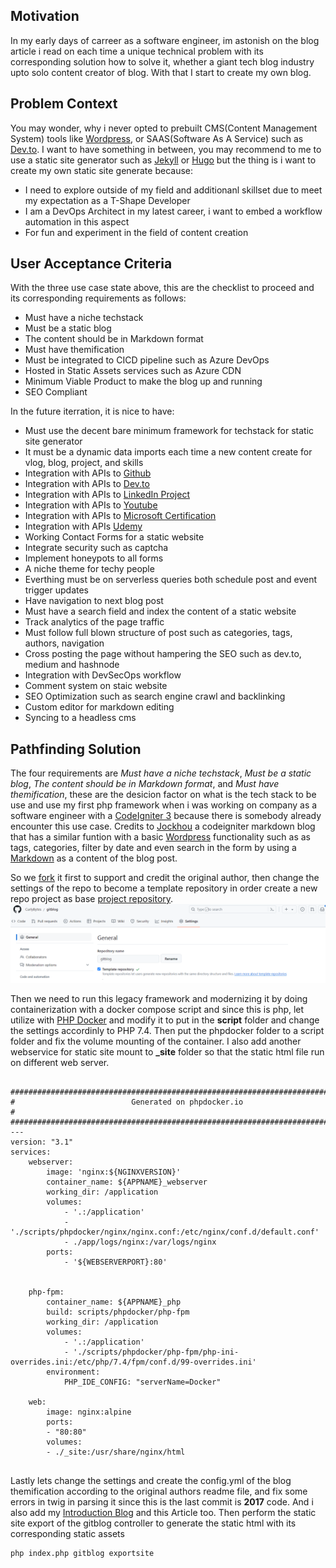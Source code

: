 <!--
author: Francisco Abayon
head: https://www.gravatar.com/avatar/dd90d96a247f981286ae0092abc026ba.jpg
date: 2024-04-01    
title: Codeigniter 3 - Static Site Generator
tags: codeigniter3, staticsitegenerator, markdown, php, twig, cdn, contentmanagementsystem, framework, wordpress, saas, medium, devto, blog, hugo, jekyll, azuredevops, mvp, docker, container
images: blog/img/codeigniter-3-static-site-generator/codeigniter3-love-markdown-darkmode.jpg
category: Blog Techstack
status: publish
summary: How do you even manage to create static site generator with a codeigniter 3 in this current trends in 2024
-->
## Motivation
In my early days of carreer as a software engineer, im astonish on the blog article i read on each time a unique technical problem with its corresponding solution how to solve it, whether a giant tech blog industry upto solo content creator of blog. With that I start to create my own blog.

## Problem Context
You may wonder, why i never opted to prebuilt CMS(Content Management System) tools like <a href="https://wordpress.com/" target="_blank" rel="nofollow">Wordpress</a>, or SAAS(Software As A Service) such as <a href="https://dev.to/" target="_blank" rel="nofollow">Dev.to</a>. I want to have something in between, you may recommend to me to use a static site generator such as <a href="https://jekyllrb.com/" target="_blank" rel="nofollow">Jekyll</a> or <a href="https://gohugo.io/" target="_blank" rel="nofollow">Hugo</a> but the thing is i want to create my own static site generate because:
* I need to explore outside of my field and additionanl skillset due to meet my expectation as a T-Shape Developer
* I am a DevOps Architect in my latest career, i want to embed a workflow automation in this aspect
* For fun and experiment in the field of content creation 

## User Acceptance Criteria
With the three use case state above, this are the checklist to proceed and its corresponding requirements as follows:
* Must have a niche techstack 
* Must be a static blog 
* The content should be in Markdown format
* Must have themification
* Must be integrated to CICD pipeline such as Azure DevOps
* Hosted in Static Assets services such as Azure CDN
* Minimum Viable Product to make the blog up and running
* SEO Compliant

In the future iterration, it is nice to have:
* Must use the decent bare minimum framework for techstack for static site generator
* It must be a dynamic data imports each time a new content create for vlog, blog, project, and skills
* Integration with APIs to <a href="https://github.com/" target="_blank" rel="nofollow">Github</a>
* Integration with APIs to <a href="https://dev.to/" target="_blank" rel="nofollow">Dev.to</a>
* Integration with APIs to <a href="https://www.linkedin.com/" target="_blank" rel="nofollow">LinkedIn Project</a>
* Integration with APIs to <a href="https://www.youtube.com/" target="_blank" rel="nofollow">Youtube</a>
* Integration with APIs to <a href="https://learn.microsoft.com/en-us/users/franciscoabayon-6311/" target="_blank" rel="nofollow">Microsoft Certification</a>
* Integration with APIs <a href="https://www.udemy.com/" target="_blank" rel="nofollow">Udemy</a>
* Working Contact Forms for a static website
* Integrate security such as captcha 
* Implement honeypots to all forms
* A niche theme for techy people
* Everthing must be on serverless queries both schedule post and event trigger updates
* Have navigation to next blog post
* Must have a search field and index the content of a static website
* Track analytics of the page traffic
* Must follow full blown structure of post such as categories, tags, authors, navigation
* Cross posting the page without hampering the SEO such as dev.to, medium and hashnode
* Integration with DevSecOps workflow
* Comment system on staic website
* SEO Optimization such as search engine crawl and backlinking
* Custom editor for markdown editing
* Syncing to a headless cms

## Pathfinding Solution
The four requirements are *Must have a niche techstack*, *Must be a static blog*, *The content should be in Markdown format*, and *Must have themification*, these are the desicion factor on what is the tech stack to be use and use my first php framework when i was working on company as a software engineer with a <a href="https://codeigniter.com/userguide3/index.html" target="_blank" rel="nofollow">CodeIgniter 3</a> because there is somebody already encounter this use case. Credits to  <a href="https://github.com/jockchou" target="_blank" rel="nofollow">Jockhou</a> a codeigniter markdown blog that has a similar funtion with a basic <a href="https://wordpress.com/" target="_blank" rel="nofollow">Wordpress</a> functionality such as as tags, categories, filter by date and even search in the form by using a <a href="https://www.markdownguide.org/" target="_blank" rel="nofollow">Markdown</a> as a content of the blog post.

So we <a href="https://github.com/CurlyBytes/gitblog" target="_blank" rel="nofollow">fork</a> it first to support and credit the original author, then change the settings of the repo to become a template repository in order create a new repo project as base <a href="https://github.com/CurlyBytes/curlybytes-blog" target="_blank" rel="nofollow">project repository</a>.
![Alt text](img/codeigniter-3-static-site-generator/template-gitblog.png "Forked Gitblog is change to template repository so that it can be resuse as base project")

Then we need to run this legacy framework and modernizing it by doing containerization with a docker compose script and since this is php, let utilize with <a href="https://phpdocker.io/" target="_blank" rel="nofollow">PHP Docker</a> and modify it to put in the __script__ folder and change the settings accordinly to PHP 7.4. Then put the phpdocker folder to a script folder and fix the volume mounting of the container. I also add another webservice for static site mount to **_site** folder so that the static html file run on different web server.

```docker-compose

###############################################################################
#                          Generated on phpdocker.io                          #
###############################################################################
---
version: "3.1"
services:
    webserver:
        image: 'nginx:${NGINXVERSION}'
        container_name: ${APPNAME}_webserver
        working_dir: /application
        volumes:
            - '.:/application'
            - './scripts/phpdocker/nginx/nginx.conf:/etc/nginx/conf.d/default.conf'
            - ./app/logs/nginx:/var/logs/nginx
        ports:
            - '${WEBSERVERPORT}:80'


    php-fpm:
        container_name: ${APPNAME}_php
        build: scripts/phpdocker/php-fpm
        working_dir: /application
        volumes:
            - '.:/application'
            - './scripts/phpdocker/php-fpm/php-ini-overrides.ini:/etc/php/7.4/fpm/conf.d/99-overrides.ini'
        environment:
            PHP_IDE_CONFIG: "serverName=Docker"   

    web:
        image: nginx:alpine
        ports:
        - "80:80"
        volumes:
        - ./_site:/usr/share/nginx/html
        
```

Lastly lets change the settings and create the config.yml of the blog themification according to the original authors readme file, and fix some errors in twig in parsing it since this is the last commit is __2017__ code. And i also add my <a href="https://github.com/" target="_blank" rel="noopener">Introduction Blog</a> and this Article too. Then perform the static site export of the gitblog controller to generate the static html with its corresponding static assets


``` bash
php index.php gitblog exportsite
```
